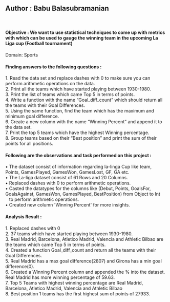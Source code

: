 <h2>Author : Babu Balasubramanian</h2> <br>
<h4>Objective : We want to use statistical techniques to come up with metrics with which can be used to gauge the winning team in the upcoming La Liga cup (Football tournament)</h4>
Domain: Sports<br>
<h4>Finding answers to the following questions : </h4>
1. Read the data set and replace dashes with 0 to make sure you can perform arithmetic operations on the data.<br>
2. Print all the teams which have started playing between 1930-1980.<br>
3. Print the list of teams which came Top 5 in terms of points.<br>
4. Write a function with the name “Goal_diff_count” which should return all the teams with their Goal Differences.<br>
5. Using the same function, find the team which has the maximum and minimum goal difference.<br>
6. Create a new column with the name “Winning Percent” and append it to the data set.<br>
7. Print the top 5 teams which have the highest Winning percentage.<br>
8. Group teams based on their “Best position” and print the sum of their points for all positions.<br>

<h4>Following are the observations and task performed on this project : </h4>
•	The dataset consist of information regarding la-linga Cup like team, Points, GamesPlayed, GamesWon, GamesLost, GF, GA etc.<br>
•	The La-liga dataset consist of 61 Rows and 20 Columns.<br>
•	Replaced dashes with 0 to perform arithmetic operations.<br>
•	Casted the datatypes for the columns like (Debut, Points, GoalsFor, GoalsAgainst, GamesWon, GamesPlayed, BestPosition) from Object to Int &nbsp;&nbsp;&nbsp;to 
  perform arithmetic operations.<br>
•	Created new column 'Winning Percent' for more insights.

<h4>Analysis Result : </h4>
1. Replaced dashes with 0 <br>
2. 37 teams which have started playing between 1930-1980.<br>
3. Real Madrid, Barcelona, Atletico Madrid, Valencia and Athletic Bilbao are the teams which came Top 5 in terms of points.<br>
4. Created a function Goal_diff_count and return all the teams with their Goal Differences.<br>
5. Real Madrid has a max goal difference(2807) and Girona has a min goal difference(0).<br>
6. Created a Winning Percent column and appended the % into the dataset. Real Madrid has more winning percentage of 59.63.<br>
7. Top 5 Teams with highest winning percentage are Real Madrid, Barcelona, Atletico Madrid, Valencia and Athletic Bilbao<br>
8. Best position 1 teams has the first highest sum of points of 27933.<br>

